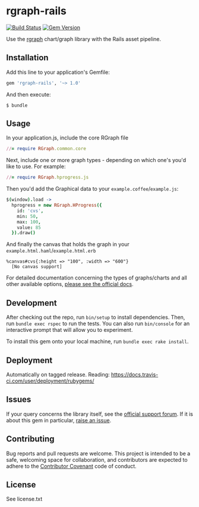 # rgraph-rails

[![Build Status](https://travis-ci.org/thisisbd/rgraph-rails.svg?branch=master)](https://travis-ci.org/thisisbd/rgraph-rails)
[![Gem Version](https://badge.fury.io/rb/rgraph-rails.svg)](https://badge.fury.io/rb/rgraph-rails)

Use the [rgraph](http://www.rgraph.net/) chart/graph library with the Rails asset pipeline.

## Installation

Add this line to your application's Gemfile:

```ruby
gem 'rgraph-rails', '~> 1.0'
```

And then execute:

    $ bundle

## Usage

In your application.js, include the core RGraph file

```ruby
//= require RGraph.common.core
```

Next, include one or more graph types - depending on which one's you'd like to use. For example:

```ruby
//= require RGraph.hprogress.js
```
Then you'd add the Graphical data to your `example.coffee`/`example.js`:

```coffeescript
$(window).load ->
  hprogress = new RGraph.HProgress({
    id: 'cvs',
    min: 50,
    max: 100,
    value: 85
  }).draw()
```

And finally the canvas that holds the graph in your `example.html.haml`/`example.html.erb`

```haml
%canvas#cvs{:height => "100", :width => "600"}
  [No canvas support]
```

For detailed documentation concerning the types of graphs/charts and all other available options, [please see the official docs](http://www.rgraph.net/docs/charts-index.html).


## Development

After checking out the repo, run `bin/setup` to install dependencies. Then, run `bundle exec rspec` to run the tests. You can also run `bin/console` for an interactive prompt that will allow you to experiment.

To install this gem onto your local machine, run `bundle exec rake install`.

## Deployment

Automatically on tagged release. Reading: https://docs.travis-ci.com/user/deployment/rubygems/

## Issues

If your query concerns the library itself, see the [official support forum](http://www.rgraph.net/support). If it is about this gem in particular, [raise an issue](https://github.com/thisisbd/rgraph-rails/issues).

## Contributing

Bug reports and pull requests are welcome. This project is intended to be a safe, welcoming space for collaboration, and contributors are expected to adhere to the [Contributor Covenant](https://github.com/thisisbd/rgraph-rails/blob/master/CODE_OF_CONDUCT.md) code of conduct.

## License

See license.txt

